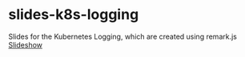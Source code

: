 # slides-k8s-logging
Slides for the Kubernetes Logging, which are created using remark.js  
[Slideshow](https://kyohei-m.github.io/slides-k8s-logging/)

